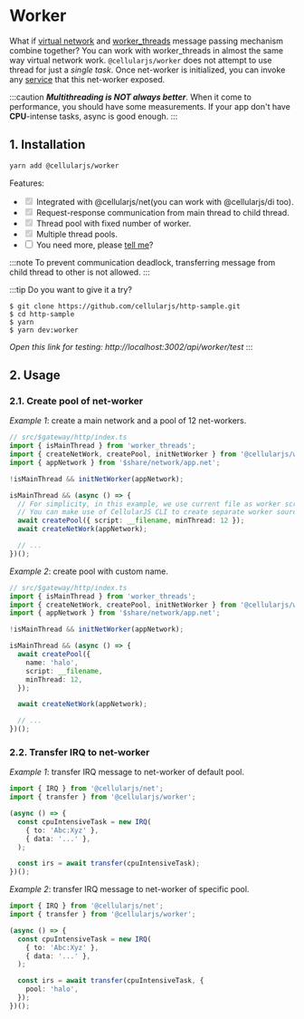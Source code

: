 
# Worker

What if [virtual network](/docs/foundation/net/net-overview) and [worker_threads](https://nodejs.org/api/worker_threads.html) message passing mechanism combine together? You can work with worker_threads in almost the same way virtual network work. `@cellularjs/worker` does not attempt to use thread for just a *single task*. Once net-worker is initialized, you can invoke any [service](/docs/foundation/net/service) that this net-worker exposed.

:::caution
***Multithreading is NOT always better***. When it come to performance, you should have some measurements. If your app don't have **CPU**-intense tasks, async is good enough.
:::

## 1. Installation
```bash
yarn add @cellularjs/worker
```

Features:
- <input type='checkbox' checked disabled /> Integrated with @cellularjs/net(you can work with @cellularjs/di too).
- <input type='checkbox' checked disabled /> Request-response communication from main thread to child thread.
- <input type='checkbox' checked disabled /> Thread pool with fixed number of worker.
- <input type='checkbox' checked disabled /> Multiple thread pools.
- <input type='checkbox' /> You need more, please <a href='https://github.com/cellularjs/cellularjs/issues/new/choose'>tell me</a>?

:::note
To prevent communication deadlock, transferring message from child thread to other is not allowed.
:::

:::tip Do you want to give it a try?
```
$ git clone https://github.com/cellularjs/http-sample.git
$ cd http-sample
$ yarn
$ yarn dev:worker
```

_Open this link for testing: http://localhost:3002/api/worker/test_
:::


## 2. Usage
### 2.1. Create pool of net-worker
*Example 1*: create a main network and a pool of 12 net-workers.
```ts {6,11}
// src/$gateway/http/index.ts
import { isMainThread } from 'worker_threads';
import { createNetWork, createPool, initNetWorker } from '@cellularjs/worker';
import { appNetwork } from '$share/network/app.net';

!isMainThread && initNetWorker(appNetwork);

isMainThread && (async () => {
  // For simplicity, in this example, we use current file as worker script.
  // You can make use of CellularJS CLI to create separate worker source.
  await createPool({ script: __filename, minThread: 12 });
  await createNetWork(appNetwork);

  // ...
})();
```

*Example 2*: create pool with custom name.
```ts {10}
// src/$gateway/http/index.ts
import { isMainThread } from 'worker_threads';
import { createNetWork, createPool, initNetWorker } from '@cellularjs/worker';
import { appNetwork } from '$share/network/app.net';

!isMainThread && initNetWorker(appNetwork);

isMainThread && (async () => {
  await createPool({
    name: 'halo',
    script: __filename,
    minThread: 12,
  });

  await createNetWork(appNetwork);

  // ...
})();
```

### 2.2. Transfer IRQ to net-worker
*Example 1*: transfer IRQ message to net-worker of default pool.
```ts {2,10}
import { IRQ } from '@cellularjs/net';
import { transfer } from '@cellularjs/worker';

(async () => {
  const cpuIntensiveTask = new IRQ(
    { to: 'Abc:Xyz' },
    { data: '...' },
  );

  const irs = await transfer(cpuIntensiveTask);
})();

```

*Example 2*: transfer IRQ message to net-worker of specific pool.
```ts {11}
import { IRQ } from '@cellularjs/net';
import { transfer } from '@cellularjs/worker';

(async () => {
  const cpuIntensiveTask = new IRQ(
    { to: 'Abc:Xyz' },
    { data: '...' },
  );

  const irs = await transfer(cpuIntensiveTask, {
    pool: 'halo',
  });
})();
```
